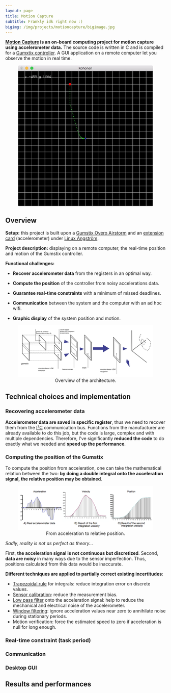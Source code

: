 ```yaml
---
layout: page
title: Motion Capture
subtitle: Frankly idk right now :)
bigimg: /img/projects/motioncapture/bigimage.jpg
---
```


**[Motion Capture](https://github.com/johan-gras/Motion-Capture) is an on-board computing project for motion capture using accelerometer data.**
The source code is written in C and is compiled for a [Gumxtix controller](https://www.gumstix.com/).
A GUI application on a remote computer let you observe the motion in real time.

<div style="text-align: center;">
	<figure>
	  <img src="/img/projects/motioncapture/gui.jpeg" alt="GUI application"/>
	</figure>
</div>

## Overview

**Setup:** this project is built upon a [Gumstix Overo Airstorm](https://store.gumstix.com/coms/overo-coms/overo-airstorm-y-com.html) and an [extension card](https://store.gumstix.com/development-boards/gallop43.html) (accelerometer) under [Linux Angström](http://www.angstrom-distribution.org/).

**Project description:** displaying on a remote computer, the real-time position and motion of the Gumstix controller.

**Functional challenges:**
- **Recover accelerometer data** from the registers in an optimal way.

- **Compute the position** of the controller from noisy accelerations data.

- **Guarantee real-time constraints** with a minimum of missed deadlines.

- **Communication** between the system and the computer with an ad hoc wifi.

- **Graphic display** of the system position and motion.


<div style="text-align: center;">
	<figure>
	  <img src="/img/projects/motioncapture/overview.png" alt="Overview of the architecture."/>
	  <figcaption>Overview of the architecture.</figcaption>
	</figure>
</div>

## Technical choices and implementation

### Recovering accelerometer data

**Accelerometer data are saved in specific register**, thus we need to recover them from the [I²C](https://en.wikipedia.org/wiki/I%C2%B2C) communication bus.
Functions from the manufacturer are already available to do this job, but the code is large, complex and with multiple dependencies.
Therefore, I've significantly **reduced the code** to do exactly what we needed and **speed up the performance**.

### Computing the position of the Gumstix

To compute the position from acceleration, one can take the mathematical relation between the two:
**by doing a double integral onto the acceleration signal, the relative position may be obtained**.

<div style="text-align: center;">
	<figure>
	  <img src="/img/projects/motioncapture/integral.png" alt="From acceleration to relative position."/>
	  <figcaption>From acceleration to relative position.</figcaption>
	</figure>
</div>

*Sadly, reality is not as perfect as theory...*

First, **the acceleration signal is not continuous but discretized**.
Second, **data are noisy** in many ways due to the sensor imperfection.
Thus, positions calculated from this data would be inaccurate.

**Different techniques are applied to partially correct existing incertitudes**:

- [Trapezoidal rule](https://en.wikipedia.org/wiki/Trapezoidal_rule) for integrals: reduce integration error on discrete values.
- [Sensor calibration](https://learn.adafruit.com/calibrating-sensors/why-calibrate): reduce the measurement bias.
- [Low pass filter](https://en.wikipedia.org/wiki/Low-pass_filter) onto the acceleration signal: help to reduce the mechanical and electrical noise of the accelerometer.
- [Window filtering](https://en.wikipedia.org/wiki/Window_function): ignore acceleration values near zero to annihilate noise during stationary periods.
- Motion verification: force the estimated speed to zero if acceleration is null for long enough.

### Real-time constraint (task period)

### Communication

### Desktop GUI

## Results and performances